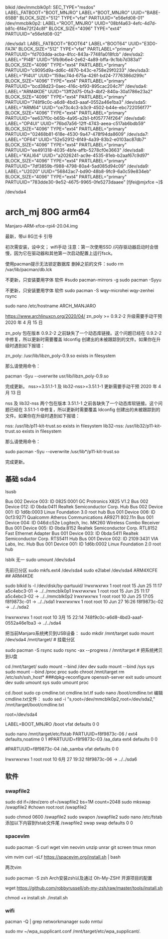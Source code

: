 blkid
/dev/mmcblk0p1: SEC_TYPE="msdos" LABEL_FATBOOT="BOOT_MNJRO" LABEL="BOOT_MNJRO" UUID="BABE-65BB" BLOCK_SIZE="512" TYPE="vfat" PARTUUID="e56efd08-01"
/dev/mmcblk0p2: LABEL="ROOT_MNJRO" UUID="08bf4a63-4efc-4d7d-b81c-6f4e72f24c8f" BLOCK_SIZE="4096" TYPE="ext4" PARTUUID="e56efd08-02"



/dev/sda1: LABEL_FATBOOT="BOOT64" LABEL="BOOT64" UUID="E3D0-FA7A" BLOCK_SIZE="512" TYPE="vfat" PARTLABEL="primary" PARTUUID="fd703dda-acba-4fcc-843a-77481a018fcb"
/dev/sda2: LABEL="PI4B" UUID="5fb9b6e4-2e62-4a89-bffa-9c1bb7d383a1" BLOCK_SIZE="4096" TYPE="ext4" PARTLABEL="primary" PARTUUID="c9095d9a-dd6c-4870-b43c-e758e29f0233"
/dev/sda3: LABEL="PI4UI" UUID="159ac74d-675a-426f-bd24-7776386d299c" BLOCK_SIZE="4096" TYPE="ext4" PARTLABEL="primary" PARTUUID="bcd38d23-0aec-416c-bf93-895cac204c7f"
/dev/sda4: LABEL="ARM4KDE" UUID="13ff2d75-0fa3-4bf2-840a-30a1786e23a2" BLOCK_SIZE="4096" TYPE="ext4" PARTLABEL="primary" PARTUUID="748f9c0c-a6d8-4bd3-aaaf-0552a46e1ba3"
/dev/sda5: LABEL="ARM64" UUID="ce73c4c3-b3c9-4502-b44e-ebc722056f77" BLOCK_SIZE="4096" TYPE="ext4" PARTLABEL="primary" PARTUUID="ee637f0c-b65b-4a95-a2b1-bf057774f264"
/dev/sda6: LABEL="OP4UI" UUID="76bd7a56-12ff-4743-aeea-c517ab6bdb59" BLOCK_SIZE="4096" TYPE="ext4" PARTLABEL="primary" PARTUUID="02468b81-618e-4530-9a47-478f94da8609"
/dev/sda7: LABEL="OF64" UUID="52e52912-6f49-4a39-83b2-e0103ac87db7" BLOCK_SIZE="4096" TYPE="ext4" PARTLABEL="primary" PARTUUID="ee491318-4035-4bfe-affb-5278cf0e3663"
/dev/sda8: LABEL="KALI64" UUID="a2026241-ac9e-4535-81eb-b2aaf67c9d97" BLOCK_SIZE="4096" TYPE="ext4" PARTLABEL="primary" PARTUUID="7df3859b-f988-4798-80a4-5ad085d94c09"
/dev/sda9: LABEL="U2020" UUID="56842ac7-bd90-48b8-9fc9-6a0c59e834eb" BLOCK_SIZE="4096" TYPE="ext4" PARTLABEL="primary" PARTUUID="783dde30-9e52-4675-9965-0fe5273daaee"
[fjfei@mjxfce ~]$ 




/dev/sda4


# arch_mj 80G arm64
Manjaro-ARM-xfce-rpi4-20.04.img

最新，带ui    8G兰卡 引导

初次需安装，设中文； wifi手动
注意：第一次使用SSD /闪存驱动器启动时会很慢，因为它在驱动器和其他第一次启动配置上运行fsck。

使用pacman提示无法锁定数据库
删掉之前的文件：sudo rm  /var/lib/pacman/db.lck

不更新，只安装要用字体 软件
#sudo pacman-mirrors -g
sudo pacman -Syyu


不更新，只安装要用字体 软件
sudo pacman -S wqy-microhei wqy-zenhei rsync


sudo nano /etc/hostname 
ARCH_MANJARO



https://www.archlinuxcn.org/2020/04/
 zn_poly >= 0.9.2-2 升级需要手动干预
2020 年 4 月 15 日

zn_poly 包在版本 0.9.2-2 之前缺失了一个动态库链接。这个问题已经在 0.9.2-2 中修复，所以更新时需要覆盖 ldconfig 创建出的未被跟踪到的文件。如果你在升级时遇到如下报错：

zn_poly: /usr/lib/libzn_poly-0.9.so  exists in filesystem

那么请使用命令：

pacman -Syu --overwrite usr/lib/libzn_poly-0.9.so

完成更新。
nss>=3.51.1-1 及 lib32-nss>=3.51.1-1 更新需要手动干预
2020 年 4 月 13 日

nss 及 lib32-nss 两个包在版本 3.51.1-1 之前各缺失了一个动态库软链接。这个问题已经在 3.51.1-1 中修复，所以更新时需要覆盖 ldconfig 创建出的未被跟踪到的文件。如果你在升级时遇到如下报错：

nss: /usr/lib/p11-kit-trust.so exists in filesystem
lib32-nss: /usr/lib32/p11-kit-trust.so exists in filesystem

那么请使用命令：

sudo pacman -Syu --overwrite /usr/lib\*/p11-kit-trust.so

完成更新。


## 基础 sda4
lsusb

Bus 002 Device 003: ID 0825:0001 GC Protronics X825 V1.2
Bus 002 Device 012: ID 0bda:0411 Realtek Semiconductor Corp. Hub
Bus 002 Device 001: ID 1d6b:0003 Linux Foundation 3.0 root hub
Bus 001 Device 006: ID 0cf3:9271 Qualcomm Atheros Communications AR9271 802.11n
Bus 001 Device 004: ID 046d:c52e Logitech, Inc. MK260 Wireless Combo Receiver
Bus 001 Device 005: ID 0bda:8152 Realtek Semiconductor Corp. RTL8152 Fast Ethernet Adapter
Bus 001 Device 003: ID 0bda:5411 Realtek Semiconductor Corp. RTS5411 Hub
Bus 001 Device 002: ID 2109:3431 VIA Labs, Inc. Hub
Bus 001 Device 001: ID 1d6b:0002 Linux Foundation 2.0 root hub


lsblk
无一 sudo umount /dev/sda4


先前已分区
sudo mkfs.ext4 /dev/sda4
sudo e2label /dev/sda4 ARM4XCFE    ##  ARM4KDE


sudo blkid
ls -l /dev/disk/by-partuuid/
lrwxrwxrwx 1 root root 15 Jun 25 11:17 a5c4ebc3-01 -> ../../mmcblk0p1
lrwxrwxrwx 1 root root 15 Jun 25 11:17 a5c4ebc3-02 -> ../../mmcblk0p2
lrwxrwxrwx 1 root root 10 Jun 25 17:05 f8f9873c-01 -> ../../sda1
lrwxrwxrwx 1 root root 10 Jun 27 16:26 f8f9873c-02 -> ../../sda2




lrwxrwxrwx 1 root root 10  3月 15 22:14 748f9c0c-a6d8-4bd3-aaaf-0552a46e1ba3 -> ../../sda4




把当前Manjaro系统拷贝到USB设备：
sudo mkdir /mnt/target
sudo mount /dev/sda4 /mnt/target/  # 挂载分区

sudo pacman -S rsync
sudo rsync -ax --progress / /mnt/target   # 把系统拷贝到U盘


cd /mnt/target/
sudo mount --bind /dev dev
sudo mount --bind /sys sys
sudo mount --bind /proc proc
sudo chroot /mnt/target
rm /etc/ssh/ssh_host*
###dpkg-reconfigure openssh-server
exit
sudo umount dev
sudo umount sys
sudo umount proc


cd /boot
sudo cp cmdline.txt cmdline.txt.tf
sudo nano /boot/cmdline.txt 
编辑cmdline.txt文件：
sudo sed -i "s,root=/dev/mmcblk0p2,root=/dev/sda2," /mnt/target/boot/cmdline.txt

root=/dev/sda4



LABEL=BOOT_MNJRO  /boot   vfat    defaults        0       0

sudo nano /mnt/target/etc/fstab
PARTUUID=f8f9873c-06  /				ext4    defaults,noatime  0       1
#PARTUUID=f8f9873c-03  /aa_data			ext4    defaults	0       0

#PARTUUID=f8f9873c-04  /ab_samba		vfat    defaults	 0       0


lrwxrwxrwx 1 root root 10  6月 27 19:32 f8f9873c-06 -> ../../sda6

## 软件

### swapfile2
sudo dd if=/dev/zero of=/swapfile2 bs=1M count=2048
sudo mkswap /swapfile2
#chown root:root /swapfile2

sudo chmod 0600 /swapfile2
sudo swapon /swapfile2
sudo nano /etc/fstab
添加以下内容到fstab文件尾
/swapfile2 swap swap defaults 0 0




### spacevim
sudo pacman -S  curl wget vim neovim unzip unrar git screen tmux nmon


vim  nvim
curl -sLf https://spacevim.org/install.sh | bash

两次vim



sudo pacman -S zsh
Arch安装zsh以及通过 Oh-My-ZSH! 开源项目的配置

wget https://github.com/robbyrussell/oh-my-zsh/raw/master/tools/install.sh

chmod +x install.sh
./install.sh


### wifi
pacman -Q | grep networkmanager
sudo nmtui


sudo mv ~/wpa_supplicant.conf /mnt/target/etc/wpa_supplicant/.



